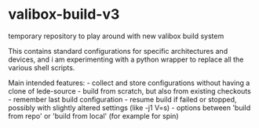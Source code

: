 # valibox-build-v3
temporary repository to play around with new valibox build system

This contains standard configurations for specific architectures and devices, and i am experimenting with a python wrapper to replace all the various shell scripts.

Main intended features:
    - collect and store configurations without having a clone of lede-source
    - build from scratch, but also from existing checkouts
    - remember last build configuration
    - resume build if failed or stopped, possibly with slightly altered settings (like -j1 V=s)
    - options between 'build from repo' or 'build from local' (for example for spin)

